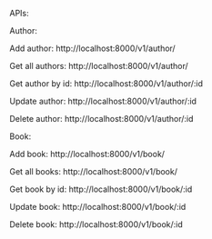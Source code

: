 APIs:

Author:
<br/>

Add author:
http://localhost:8000/v1/author/
<br/>

Get all authors:
http://localhost:8000/v1/author/
<br/>

Get author by id:
http://localhost:8000/v1/author/:id
<br/>

Update author:
http://localhost:8000/v1/author/:id
<br/>

Delete author:
http://localhost:8000/v1/author/:id
<br/>

Book:
<br/>

Add book:
http://localhost:8000/v1/book/
<br/>

Get all books:
http://localhost:8000/v1/book/
<br/>

Get book by id:
http://localhost:8000/v1/book/:id
<br/>

Update book:
http://localhost:8000/v1/book/:id
<br/>

Delete book:
http://localhost:8000/v1/book/:id
<br/>

